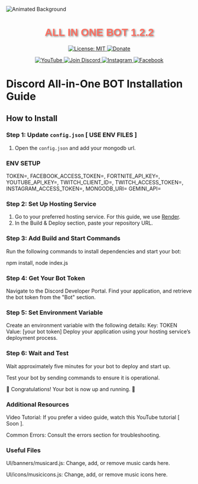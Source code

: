 ![Animated Background](https://i.imgur.com/ECZKmlO.gif)

<h1 align="center" style="font-family: Arial, sans-serif; color: #FF6F61; text-shadow: 2px 2px 4px rgba(0,0,0,0.5);">
  ALL IN ONE BOT 1.2.2
</h1>

<p align="center">
  <a href="https://opensource.org/licenses/MIT">
    <img src="https://img.shields.io/badge/License-MIT-blue?style=flat-square&logo=opensource"
      alt="License: MIT" />
  </a>

  <a href="https://www.paypal.me/@GlaceYT">
    <img src="https://img.shields.io/badge/Donate-PayPal-0079C1?style=flat-square&logo=paypal"
      alt="Donate" />
  </a>
</p>

<p align="center">
  <a href="https://www.youtube.com/channel/@GlaceYT">
    <img src="https://img.shields.io/badge/YouTube-Subscribe-red?style=flat-square&logo=youtube"
      alt="YouTube" />
  </a>

  <a href="https://discord.gg/xQF9f9yUEM">
    <img src="https://img.shields.io/badge/Discord-Join-blue?style=flat-square&logo=discord"
      alt="Join Discord" />
  </a>

  <a href="https://www.instagram.com/glaceytt">
    <img src="https://img.shields.io/badge/Instagram-Follow-E4405F?style=flat-square&logo=instagram"
      alt="Instagram" />
  </a>

  <a href="https://www.facebook.com/youulewd/">
    <img src="https://img.shields.io/badge/Facebook-Follow-1877F2?style=flat-square&logo=facebook"
      alt="Facebook" />
  </a>
</p>



# Discord All-in-One BOT Installation Guide

## How to Install

### Step 1: Update `config.json` [ USE ENV FILES ]

1. Open the `config.json` and add your mongodb url.

### ENV SETUP

TOKEN=, 
FACEBOOK_ACCESS_TOKEN=, 
FORTNITE_API_KEY=, 
YOUTUBE_API_KEY=, 
TWITCH_CLIENT_ID=, 
TWITCH_ACCESS_TOKEN=, 
INSTAGRAM_ACCESS_TOKEN=, 
MONGODB_URI=
GEMINI_API=


### Step 2: Set Up Hosting Service

1. Go to your preferred hosting service. For this guide, we use [Render](https://render.com/).
2. In the Build & Deploy section, paste your repository URL.


### Step 3: Add Build and Start Commands
 Run the following commands to install dependencies and start your bot:

   npm install, 
   node index.js

### Step 4: Get Your Bot Token
Navigate to the Discord Developer Portal.
Find your application, and retrieve the bot token from the "Bot" section.

### Step 5: Set Environment Variable
Create an environment variable with the following details:
Key: TOKEN
Value: [your bot token]
Deploy your application using your hosting service’s deployment process.

### Step 6: Wait and Test
Wait approximately five minutes for your bot to deploy and start up.

Test your bot by sending commands to ensure it is operational.

🎉 Congratulations! Your bot is now up and running. 🥳

### Additional Resources
Video Tutorial: If you prefer a video guide, watch this YouTube tutorial [ Soon ].

Common Errors: Consult the errors section for troubleshooting.

### Useful Files


UI/banners/musicard.js: Change, add, or remove music cards here.

UI/icons/musicicons.js: Change, add, or remove music icons here.
